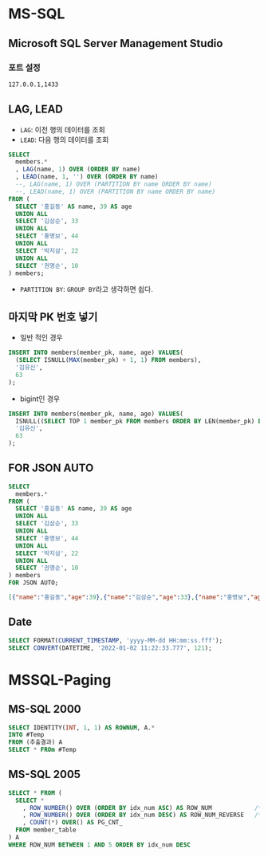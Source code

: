 # MS-SQL

## Microsoft SQL Server Management Studio
### 포트 설정
```sh
127.0.0.1,1433
```

## LAG, LEAD
* `LAG`: 이전 행의 데이터를 조회
* `LEAD`: 다음 행의 데이터를 조회
```sql
SELECT
  members.*
  , LAG(name, 1) OVER (ORDER BY name)
  , LEAD(name, 1, '') OVER (ORDER BY name)
  --, LAG(name, 1) OVER (PARTITION BY name ORDER BY name)
  --, LEAD(name, 1) OVER (PARTITION BY name ORDER BY name)
FROM (
  SELECT '홍길동' AS name, 39 AS age
  UNION ALL
  SELECT '김삼순', 33
  UNION ALL
  SELECT '홍명보', 44
  UNION ALL
  SELECT '박지삼', 22
  UNION ALL
  SELECT '권명순', 10
) members;
```
* `PARTITION BY`: `GROUP BY`라고 생각하면 쉽다.

## 마지막 PK 번호 넣기
* 일반 적인 경우
```sql
INSERT INTO members(member_pk, name, age) VALUES(
  (SELECT ISNULL(MAX(member_pk) + 1, 1) FROM members),
  '김유신',
  63
);
```

* bigint인 경우
```sql
INSERT INTO members(member_pk, name, age) VALUES(
  ISNULL((SELECT TOP 1 member_pk FROM members ORDER BY LEN(member_pk) DESC, member_pk DESC) + 1, 1),
  '김유신',
  63
);
```

## FOR JSON AUTO
```sql
SELECT
  members.*
FROM (
  SELECT '홍길동' AS name, 39 AS age
  UNION ALL
  SELECT '김삼순', 33
  UNION ALL
  SELECT '홍명보', 44
  UNION ALL
  SELECT '박지삼', 22
  UNION ALL
  SELECT '권명순', 10
) members
FOR JSON AUTO;
```
```json
[{"name":"홍길동","age":39},{"name":"김삼순","age":33},{"name":"홍명보","age":44},{"name":"박지삼","age":22},{"name":"권명순","age":10}]
```

## Date
```sql
SELECT FORMAT(CURRENT_TIMESTAMP, 'yyyy-MM-dd HH:mm:ss.fff');
SELECT CONVERT(DATETIME, '2022-01-02 11:22:33.777', 121);
```

# MSSQL-Paging

## MS-SQL 2000
```sql
SELECT IDENTITY(INT, 1, 1) AS ROWNUM, A.*
INTO #Temp
FROM (추출결과) A
SELECT * FROm #Temp
```

## MS-SQL 2005
```sql
SELECT * FROM (
  SELECT *
    , ROW_NUMBER() OVER (ORDER BY idx_num ASC) AS ROW_NUM            /* 몇 페이지의 몇 개의 레코드를 부를때 사용 */
    , ROW_NUMBER() OVER (ORDER BY idx_num DESC) AS ROW_NUM_REVERSE   /* 리스트에서 번호로 사용 */
    , COUNT(*) OVER() AS PG_CNT_
  FROM member_table
) A
WHERE ROW_NUM BETWEEN 1 AND 5 ORDER BY idx_num DESC
```
